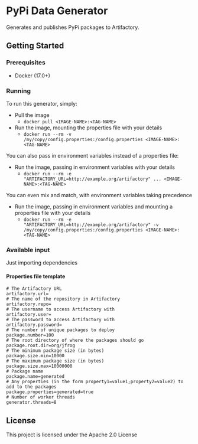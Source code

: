 # PyPi Data Generator

Generates and publishes PyPi packages to Artifactory.

## Getting Started

### Prerequisites

* Docker (17.0+)

### Running

To run this generator, simply:

* Pull the image
    * `docker pull <IMAGE-NAME>:<TAG-NAME>`
*  Run the image, mounting the properties file with your details
    * `docker run --rm -v /my/copy/config.properties:/config.properties <IMAGE-NAME>:<TAG-NAME>`

You can also pass in environment variables instead of a properties file:

* Run the image, passing in environment variables with your details
     * `docker run --rm -e "ARTIFACTORY_URL=http://example.org/artifactory" ... <IMAGE-NAME>:<TAG-NAME>`

You can even mix and match, with environment variables taking precedence

* Run the image, passing in environment variables and mounting a properties file with your details
    * `docker run --rm -e "ARTIFACTORY_URL=http://example.org/artifactory" -v /my/copy/config.properties:/config.properties <IMAGE-NAME>:<TAG-NAME>`


### Available input

Just importing dependencies


#### Properties file template

```
# The Artifactory URL
artifactory.url=
# The name of the repository in Artifactory
artifactory.repo=
# The username to access Artifactory with
artifactory.user=
# The password to access Artifactory with
artifactory.password=
# The number of unique packages to deploy
package.number=100
# The root directory of where the packages should go
package.root.dir=org/jfrog
# The minimum package size (in bytes)
package.size.min=10000
# The maximum package size (in bytes)
package.size.max=10000000
# Package name
package.name=generated
# Any properties (in the form property1=value1;property2=value2) to add to the packages
package.properties=generated=true
# Number of worker threads
generator.threads=8
```

## License

This project is licensed under the Apache 2.0 License